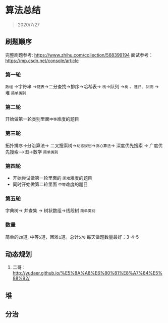# 算法总结
> 2020/7/27


## 刷题顺序
完整刷题参考: https://www.zhihu.com/collection/568399194
面试参考：https://mp.csdn.net/console/article

### 第一轮
`数组` ->字符串 ->`链表`->二分查找->排序->哈希表-> `栈`->队列 ->`树` 、`递归`、`回溯` -> 堆 
`简单类别`

### 第二轮
开始做第一轮类别里面`中等`难度的题目

### 第三轮
拓扑排序->分治算法-> 二叉搜索树->`动态规划`->`贪心算法`-> 深度优先搜索 -> 广度优先搜索-->图->数学
`简单类别`

### 第四轮
* 开始尝试做第一轮里面的 `困难`难度的题目
* 同时开始做第二轮里面 `中等`难度的题目

### 第五轮
字典树-> 并查集 -> 树状数组->线段树
`简单类别`

### 数量
简单的`20`道, 中等`5`道，困难`1`道。总计`570`
每天做题数量最好：3-4-5



## 动态规划
1. 二哥：http://yudaer.github.io/%E5%8A%A8%E6%80%81%E8%A7%84%E5%88%92/

## 堆

## 分治
